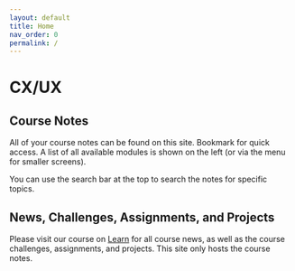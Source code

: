 ```yaml
---
layout: default
title: Home
nav_order: 0
permalink: /
---
```


# CX/UX

## Course Notes 

All of your course notes can be found on this site. Bookmark for quick access. A list of all available modules is shown on the left (or via the menu for smaller screens).

You can use the search bar at the top to search the notes for specific topics.

## News, Challenges, Assignments, and Projects

Please visit our course on [Learn](https://learn.rrc.ca) for all course news, as well as the course challenges, assignments, and projects. This site only hosts the course notes.
